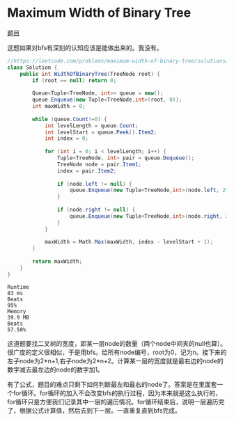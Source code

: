 # Maximum Width of Binary Tree

[题目](https://leetcode.com/problems/maximum-width-of-binary-tree/description/)

这题如果对bfs有深刻的认知应该是能做出来的。我没有。

```c#
//https://leetcode.com/problems/maximum-width-of-binary-tree/solutions/3436593/image-explanation-why-long-to-int-c-java-python/
class Solution {
    public int WidthOfBinaryTree(TreeNode root) {
        if (root == null) return 0;
        
        Queue<Tuple<TreeNode, int>> queue = new();
        queue.Enqueue(new Tuple<TreeNode,int>(root, 0));
        int maxWidth = 0;
        
        while (queue.Count!=0) {
            int levelLength = queue.Count;
            int levelStart = queue.Peek().Item2;
            int index = 0;
            
            for (int i = 0; i < levelLength; i++) {
                Tuple<TreeNode, int> pair = queue.Dequeue();
                TreeNode node = pair.Item1;
                index = pair.Item2;
                
                if (node.left != null) {
                    queue.Enqueue(new Tuple<TreeNode,int>(node.left, 2*index));
                }
                
                if (node.right != null) {
                    queue.Enqueue(new Tuple<TreeNode,int>(node.right, 2*index+1));
                }
            }
            
            maxWidth = Math.Max(maxWidth, index - levelStart + 1);
        }
        
        return maxWidth;
    }
}
```

```
Runtime
83 ms
Beats
95%
Memory
39.9 MB
Beats
57.50%
```

这道题要找二叉树的宽度，即某一层node的数量（两个node中间夹的null也算）。很广度的定义很相似，于是用bfs。给所有node编号，root为0，记为n。接下来的左子node为2\*n+1,右子node为2\*n+2。计算某一层的宽度就是最右边的node的数字减去最左边的node的数字加1。

有了公式，题目的难点只剩下如何判断最左和最右的node了。答案是在里面套一个for循环。for循环的加入不会改变bfs的执行过程，因为本来就是这么执行的，for循环只是方便我们记录其中一层的遍历情况。for循环结束后，说明一层遍历完了，根据公式计算值，然后去到下一层。一直重复直到bfs完成。